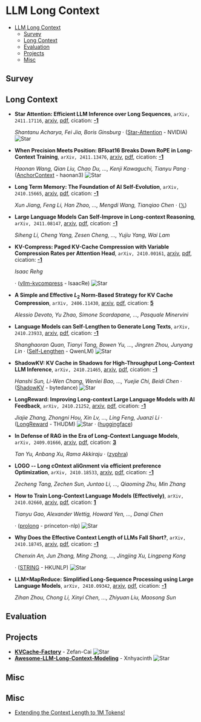 # LLM Long Context

- [LLM Long Context](#llm-long-context) 
  - [Survey](#survey)
  - [Long Context](#long-context)
  - [Evaluation](#evaluation)
  - [Projects](#projects)
  - [Misc](#misc)


## Survey


## Long Context

- **Star Attention: Efficient LLM Inference over Long Sequences**, `arXiv, 2411.17116`, [arxiv](http://arxiv.org/abs/2411.17116v1), [pdf](http://arxiv.org/pdf/2411.17116v1.pdf), cication: [**-1**](None) 

	 *Shantanu Acharya, Fei Jia, Boris Ginsburg* · ([Star-Attention](https://github.com/NVIDIA/Star-Attention?tab=readme-ov-file) - NVIDIA) ![Star](https://img.shields.io/github/stars/NVIDIA/Star-Attention.svg?style=social&label=Star)
- **When Precision Meets Position: BFloat16 Breaks Down RoPE in Long-Context 
  Training**, `arXiv, 2411.13476`, [arxiv](http://arxiv.org/abs/2411.13476v1), [pdf](http://arxiv.org/pdf/2411.13476v1.pdf), cication: [**-1**](None) 

	 *Haonan Wang, Qian Liu, Chao Du, ..., Kenji Kawaguchi, Tianyu Pang* · ([AnchorContext](https://github.com/haonan3/AnchorContext) - haonan3) ![Star](https://img.shields.io/github/stars/haonan3/AnchorContext.svg?style=social&label=Star)
- **Long Term Memory: The Foundation of AI Self-Evolution**, `arXiv, 2410.15665`, [arxiv](http://arxiv.org/abs/2410.15665v2), [pdf](http://arxiv.org/pdf/2410.15665v2.pdf), cication: [**-1**](None) 

	 *Xun Jiang, Feng Li, Han Zhao, ..., Mengdi Wang, Tianqiao Chen* · ([𝕏](https://x.com/TankaChat/status/1857272126358880267))
- **Large Language Models Can Self-Improve in Long-context Reasoning**, `arXiv, 2411.08147`, [arxiv](http://arxiv.org/abs/2411.08147v1), [pdf](http://arxiv.org/pdf/2411.08147v1.pdf), cication: [**-1**](None) 

	 *Siheng Li, Cheng Yang, Zesen Cheng, ..., Yujiu Yang, Wai Lam*
- **KV-Compress: Paged KV-Cache Compression with Variable Compression Rates 
  per Attention Head**, `arXiv, 2410.00161`, [arxiv](http://arxiv.org/abs/2410.00161v2), [pdf](http://arxiv.org/pdf/2410.00161v2.pdf), cication: [**-1**](None) 

	 *Isaac Rehg*

	 · ([vllm-kvcompress](https://github.com/IsaacRe/vllm-kvcompress/tree/main?tab=readme-ov-file) - IsaacRe) ![Star](https://img.shields.io/github/stars/IsaacRe/vllm-kvcompress.svg?style=social&label=Star)
- **A Simple and Effective $L_2$ Norm-Based Strategy for KV Cache 
  Compression**, `arXiv, 2406.11430`, [arxiv](http://arxiv.org/abs/2406.11430v3), [pdf](http://arxiv.org/pdf/2406.11430v3.pdf), cication: [**5**](https://scholar.google.com/scholar?cites=5168052951707843815&as_sdt=2005&sciodt=0,5&hl=en&oe=ASCII)

	 *Alessio Devoto, Yu Zhao, Simone Scardapane, ..., Pasquale Minervini*
- **Language Models can Self-Lengthen to Generate Long Texts**, `arXiv, 2410.23933`, [arxiv](http://arxiv.org/abs/2410.23933v1), [pdf](http://arxiv.org/pdf/2410.23933v1.pdf), cication: [**-1**](None) 

	 *Shanghaoran Quan, Tianyi Tang, Bowen Yu, ..., Jingren Zhou, Junyang Lin* · ([Self-Lengthen](https://github.com/QwenLM/Self-Lengthen) - QwenLM) ![Star](https://img.shields.io/github/stars/QwenLM/Self-Lengthen.svg?style=social&label=Star)
- **ShadowKV: KV Cache in Shadows for High-Throughput Long-Context LLM 
  Inference**, `arXiv, 2410.21465`, [arxiv](http://arxiv.org/abs/2410.21465v1), [pdf](http://arxiv.org/pdf/2410.21465v1.pdf), cication: [**-1**](None)

	 *Hanshi Sun, Li-Wen Chang, Wenlei Bao, ..., Yuejie Chi, Beidi Chen* · ([ShadowKV](https://github.com/bytedance/ShadowKV) - bytedance) ![Star](https://img.shields.io/github/stars/bytedance/ShadowKV.svg?style=social&label=Star)
- **LongReward: Improving Long-context Large Language Models with AI 
  Feedback**, `arXiv, 2410.21252`, [arxiv](http://arxiv.org/abs/2410.21252v1), [pdf](http://arxiv.org/pdf/2410.21252v1.pdf), cication: [**-1**](None)

	 *Jiajie Zhang, Zhongni Hou, Xin Lv, ..., Ling Feng, Juanzi Li* · ([LongReward](https://github.com/THUDM/LongReward) - THUDM) ![Star](https://img.shields.io/github/stars/THUDM/LongReward.svg?style=social&label=Star) · ([huggingface](https://huggingface.co/datasets/THUDM/LongReward-10k))
- **In Defense of RAG in the Era of Long-Context Language Models**, `arXiv, 2409.01666`, [arxiv](http://arxiv.org/abs/2409.01666v1), [pdf](http://arxiv.org/pdf/2409.01666v1.pdf), cication: [**3**](https://scholar.google.com/scholar?cites=3261789221345650637&as_sdt=2005&sciodt=0,5&hl=en&oe=ASCII) 

	 *Tan Yu, Anbang Xu, Rama Akkiraju* · ([zyphra](https://www.zyphra.com/post/reaching-1b-context-length-with-rag))
- **LOGO -- Long cOntext aliGnment via efficient preference Optimization**, `arXiv, 2410.18533`, [arxiv](http://arxiv.org/abs/2410.18533v1), [pdf](http://arxiv.org/pdf/2410.18533v1.pdf), cication: [**-1**](None) 

	 *Zecheng Tang, Zechen Sun, Juntao Li, ..., Qiaoming Zhu, Min Zhang*
- **How to Train Long-Context Language Models (Effectively)**, `arXiv, 2410.02660`, [arxiv](http://arxiv.org/abs/2410.02660v1), [pdf](http://arxiv.org/pdf/2410.02660v1.pdf), cication: [**1**](https://scholar.google.com/scholar?cites=16129934205797752579&as_sdt=2005&sciodt=0,5&hl=en&oe=ASCII) 

	 *Tianyu Gao, Alexander Wettig, Howard Yen, ..., Danqi Chen*

	 · ([prolong](https://github.com/princeton-nlp/prolong?tab=readme-ov-file) - princeton-nlp) ![Star](https://img.shields.io/github/stars/princeton-nlp/prolong.svg?style=social&label=Star)
- **Why Does the Effective Context Length of LLMs Fall Short?**, `arXiv, 2410.18745`, [arxiv](http://arxiv.org/abs/2410.18745v1), [pdf](http://arxiv.org/pdf/2410.18745v1.pdf), cication: [**-1**](None) 

	 *Chenxin An, Jun Zhang, Ming Zhong, ..., Jingjing Xu, Lingpeng Kong*

	 · ([STRING](https://github.com/HKUNLP/STRING) - HKUNLP) ![Star](https://img.shields.io/github/stars/HKUNLP/STRING.svg?style=social&label=Star)
- **LLM$\times$MapReduce: Simplified Long-Sequence Processing using Large 
  Language Models**, `arXiv, 2410.09342`, [arxiv](http://arxiv.org/abs/2410.09342v1), [pdf](http://arxiv.org/pdf/2410.09342v1.pdf), cication: [**-1**](None)

	 *Zihan Zhou, Chong Li, Xinyi Chen, ..., Zhiyuan Liu, Maosong Sun*

## Evaluation


## Projects

- [**KVCache-Factory**](https://github.com/Zefan-Cai/KVCache-Factory) - Zefan-Cai ![Star](https://img.shields.io/github/stars/Zefan-Cai/KVCache-Factory.svg?style=social&label=Star)
- [**Awesome-LLM-Long-Context-Modeling**](https://github.com/Xnhyacinth/Awesome-LLM-Long-Context-Modeling) - Xnhyacinth ![Star](https://img.shields.io/github/stars/Xnhyacinth/Awesome-LLM-Long-Context-Modeling.svg?style=social&label=Star) 

## Misc
## Misc
- [Extending the Context Length to 1M Tokens!](http://qwenlm.github.io/blog/qwen2.5-turbo/) 